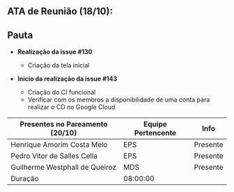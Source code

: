 ## ATA de Reunião (18/10):

## Pauta

- **Realização da issue #130**

    <ul>
        <li>Criação da tela inicial</li>
    </ul>

- **Inicio da realização da issue #143**

    <ul>
        <li>Criação do CI funcional</li>
        <li>Verificar com os membros a disponibilidade de uma conta para realizar o CD no Google Cloud</li>
    </ul>

| <b>Presentes no Pareamento (20/10)</b> | <b>Equipe Pertencente</b> | <b>Info</b> |
| -------------------------------------- | ------------------------- | ----------- |
| Henrique Amorim Costa Melo             | EPS                       | Presente    |
| Pedro Vítor de Salles Cella            | EPS                       | Presente    |
| Guilherme Westphall de Queiroz         | MDS                       | Presente    |
| Duração                                | 08:00:00                  |

